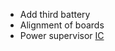- Add third battery
- Alignment of boards
- Power supervisor [IC](https://www.mouser.co.uk/ProductDetail/Diodes-Incorporated/APX803L05-31SA-7?qs=lqAf%2FiVYw9jqoVwYLN4Hlw%3D%3D)